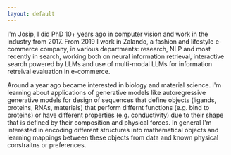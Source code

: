 ```yaml
---
layout: default
---
```


I'm Josip, I did PhD 10+ years ago in computer vision and work in the industry from 2017. From 2019 I work in Zalando, a fashion and lifestyle e-commerce company, in various departments: research, NLP and most recently in search, working both on neural information retrieval, interactive search powered by LLMs and use of multi-modal LLMs for information retreival evaluation in e-commerce. 

Around a year ago became interested in biology and material science. I'm learning about applications of generative models like autoregressive generative models for design of sequences that define objects (ligands, proteins, RNAs, materials) that perform differnt functions (e.g. bind to proteins) or have different properties (e.g. conductivity) due to their shape that is defined by their composition and physical forces. In general I'm interested in encoding different structures into mathematical objects and learning mappings between these objects from data and known physical constraitns or preferences.


